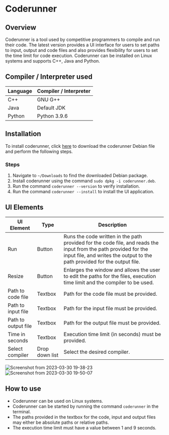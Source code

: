 # Coderunner

## Overview

Coderunner is a tool used by competitive programmers to compile and run their code. The latest version provides a UI interface for users to set paths to input, output and code files and also provides flexibility for users to set the time limit for code execution. Coderunner can be installed on Linux systems and supports C++, Java and Python.

## Compiler / Interpreter used

| Language | Compiler / Interpreter |
| --- | --- |
| C++ | GNU G++ |
| Java | Default JDK |
| Python | Python 3.9.6 |

## Installation

To install coderunner, click [here](https://github.com/dhruva-shashi/coderunner/raw/master/coderunner.deb) to download the coderunner Debian file and perform the following steps.

### Steps

1. Navigate to `~/Downloads` to find the downloaded Debian package.
2. Install coderunner using the command `sudo dpkg -i coderunner.deb`.
3. Run the command `coderunner --version` to verify installation.
4. Run the command `coderunner --install` to install the UI application.

## UI Elements

| UI Element | Type | Description |
| --- | --- | --- |
| Run | Button | Runs the code written in the path provided for the code file, and reads the input from the path provided for the input file, and writes the output to the path provided for the output file. |
| Resize | Button | Enlarges the window and allows the user to edit the paths for the files, execution time limit and the compiler to be used. |
| Path to code file | Textbox | Path for the code file must be provided. | 
| Path to input file | Textbox | Path for the input file must be provided. |
| Path to output file | Textbox | Path for the output file must be provided. |
| Time in seconds | Textbox | Execution time limit (in seconds) must be provided. |
| Select compiler | Drop down list | Select the desired compiler. |

![Screenshot from 2023-03-30 19-38-23](https://user-images.githubusercontent.com/63914756/228916065-43ad839b-9be7-48ff-9e83-188d3edbaf95.png)
![Screenshot from 2023-03-30 19-50-07](https://user-images.githubusercontent.com/63914756/228916086-4f9f1703-7295-4844-8b5c-1c246f5471d3.png)

## How to use

- Coderunner can be used on Linux systems.
- Coderunner can be started by running the command `coderunner` in the terminal.
- The paths provided in the textbox for the code, input and output files may either be absolute paths or relative paths.
- The execution time limit must have a value between 1 and 9 seconds.
